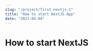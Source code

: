 ```yaml
---
slug: "/project/first-nextjs-1"
title: "How to start NextJS App"
date: "2021-04-04"
---
```


# How to start NextJS
